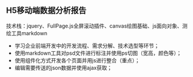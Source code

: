 H5移动端数据分析报告
---
技术栈：jquery、FullPage.js全屏滚动插件、canvas绘图基础、js面向对象、测绘工具markdown
- 学习企业前端开发中的开发流程、需求分解、技术选型等环节；
- 使用markdown工具对psd文件进行标注并使用ps切图（宽高，颜色等）；
- 使用组件化方式开发各个页面并用js进行整合（重点）；
- 编辑需要传送的json数据并使用ajax获取；
